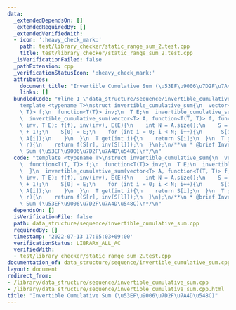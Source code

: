 ```yaml
---
data:
  _extendedDependsOn: []
  _extendedRequiredBy: []
  _extendedVerifiedWith:
  - icon: ':heavy_check_mark:'
    path: test/library_checker/static_range_sum_2.test.cpp
    title: test/library_checker/static_range_sum_2.test.cpp
  _isVerificationFailed: false
  _pathExtension: cpp
  _verificationStatusIcon: ':heavy_check_mark:'
  attributes:
    document_title: "Invertible Cumulative Sum (\u53EF\u9006\u7D2F\u7A4D\u548C)"
    links: []
  bundledCode: "#line 1 \"data_structure/sequence/invertible_cumulative_sum.cpp\"\n\
    template <typename T>\nstruct invertible_cumulative_sum{\n  vector<T> S;\n  function<T(T,\
    \ T)> f;\n  function<T(T)> inv;\n  T E;\n  invertible_cumulative_sum(){\n  }\n\
    \  invertible_cumulative_sum(vector<T> A, function<T(T, T)> f, function<T(T)>\
    \ inv, T E): f(f), inv(inv), E(E){\n    int N = A.size();\n    S = vector<T>(N\
    \ + 1);\n    S[0] = E;\n    for (int i = 0; i < N; i++){\n      S[i + 1] = f(S[i],\
    \ A[i]);\n    }\n  }\n  T get(int i){\n    return S[i];\n  }\n  T get(int l, int\
    \ r){\n    return f(S[r], inv(S[l]));\n  }\n};\n/**\n * @brief Invertible Cumulative\
    \ Sum (\u53EF\u9006\u7D2F\u7A4D\u548C)\n*/\n"
  code: "template <typename T>\nstruct invertible_cumulative_sum{\n  vector<T> S;\n\
    \  function<T(T, T)> f;\n  function<T(T)> inv;\n  T E;\n  invertible_cumulative_sum(){\n\
    \  }\n  invertible_cumulative_sum(vector<T> A, function<T(T, T)> f, function<T(T)>\
    \ inv, T E): f(f), inv(inv), E(E){\n    int N = A.size();\n    S = vector<T>(N\
    \ + 1);\n    S[0] = E;\n    for (int i = 0; i < N; i++){\n      S[i + 1] = f(S[i],\
    \ A[i]);\n    }\n  }\n  T get(int i){\n    return S[i];\n  }\n  T get(int l, int\
    \ r){\n    return f(S[r], inv(S[l]));\n  }\n};\n/**\n * @brief Invertible Cumulative\
    \ Sum (\u53EF\u9006\u7D2F\u7A4D\u548C)\n*/\n"
  dependsOn: []
  isVerificationFile: false
  path: data_structure/sequence/invertible_cumulative_sum.cpp
  requiredBy: []
  timestamp: '2022-07-13 17:05:03+09:00'
  verificationStatus: LIBRARY_ALL_AC
  verifiedWith:
  - test/library_checker/static_range_sum_2.test.cpp
documentation_of: data_structure/sequence/invertible_cumulative_sum.cpp
layout: document
redirect_from:
- /library/data_structure/sequence/invertible_cumulative_sum.cpp
- /library/data_structure/sequence/invertible_cumulative_sum.cpp.html
title: "Invertible Cumulative Sum (\u53EF\u9006\u7D2F\u7A4D\u548C)"
---
```


